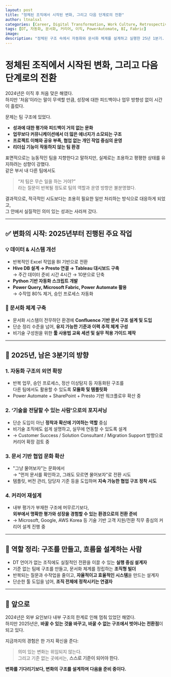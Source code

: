 ```yaml
---
layout: post
title: "정체된 조직에서 시작된 변화, 그리고 다음 단계로의 전환"
author: ltnalsxl
categories: [Career, Digital Transformation, Work Culture, Retrospective]
tags: [DT, 자동화, 문서화, 커리어, 이직, PowerAutomate, BI, Fabric]
image: 
description: "정체된 구조 속에서 자동화와 문서화 체계를 설계하고 실행한 25년 1분기. 실질적인 변화를 만든 과정과 앞으로의 방향에 대한 기록"
---
```


# 정체된 조직에서 시작된 변화, 그리고 다음 단계로의 전환

2024년은 이직 후 처음 맞은 해였다.  
하지만 '처음'이라는 말이 무색할 만큼, 성장에 대한 피드백이나 업무 방향성 없이 시간이 흘렀다.

문제는 팀 구조에 있었다.  
- **성과에 대한 평가와 피드백이 거의 없는 문화**  
- **업무보다 커뮤니케이션에서 더 많은 에너지가 소모되는 구조**  
- **프로젝트 이해와 공유 부족, 협업 없는 개인 작업 중심의 운영**  
- **리더십 기능이 작동하지 않는 팀 환경**

표면적으로는 능동적인 팀을 지향한다고 말하지만, 실제로는 조용하고 평평한 상태를 유지하려는 성향이 강했다.  
같은 부서 내 다른 팀에서도  
> “저 팀은 무슨 일을 하는 거야?”  
라는 질문이 반복될 정도로 팀의 역할과 운영 방향은 불분명했다.

결과적으로, 적극적인 시도보다는 조용히 필요한 일만 처리하는 방식으로 대응하게 되었고,  
그 안에서 실질적인 의미 있는 성과는 사라져 갔다.

---

## ✅ 변화의 시작: 2025년부터 진행된 주요 작업

### 💡 데이터 & 시스템 개선
- 반복적인 Excel 작업을 BI 기반으로 전환  
- **Hive DB 설계 → Presto 연결 → Tableau 대시보드 구축**  
  → 주간 데이터 준비 시간 4시간 → 10분으로 단축  
- **Python 기반 자동화 스크립트 개발**  
- **Power Query, Microsoft Fabric, Power Automate 활용**  
  → 수작업 80% 제거, 승인 프로세스 자동화

### 📁 문서화 체계 구축
- 문서화 시스템이 전무하던 환경에 **Confluence 기반 문서 구조 설계 및 도입**  
- 단순 정리 수준을 넘어, **유지 가능한 기준과 이력 추적 체계 구성**  
- 비기술 구성원을 위한 **툴 사용법 교육 세션 및 실무 적용 가이드 제작**

---

## 🎯 2025년, 남은 3분기의 방향

### 1. 자동화 구조의 외연 확장
- 반복 업무, 승인 프로세스, 정산 이상탐지 등 자동화된 구조를  
  다른 팀에서도 활용할 수 있도록 **모듈화 및 템플릿화**
- Power Automate + SharePoint + Presto 기반 워크플로우 확산 중

### 2. ‘기술을 전달할 수 있는 사람’으로의 포지셔닝
- 단순 도입이 아닌 **정착과 확산에 기여하는 역할** 중심  
- 비기술 조직에도 쉽게 설명하고, 실무에 연동할 수 있도록 설계  
- → Customer Success / Solution Consultant / Migration Support 방향으로 커리어 확장 검토 중

### 3. 문서 기반 협업 문화 확산
- "그냥 물어보자"는 문화에서  
  → "먼저 문서를 확인하고, 그래도 모르면 물어보자"로 전환 시도  
- 템플릿, 버전 관리, 담당자 기준 등을 도입하며 **지속 가능한 협업 구조 정착 시도**

### 4. 커리어 재설계
- 내부 평가가 부재한 구조에 머무르기보다,  
  **외부에서 명확한 평가와 성장을 경험할 수 있는 환경으로의 전환 준비**  
- → Microsoft, Google, AWS Korea 등 기술 기반 고객 지원/전환 직무 중심의 커리어 설계 진행 중

---

## 📌 역할 정리: 구조를 만들고, 흐름을 설계하는 사람

- DT 언어가 없는 조직에도 실질적인 전환을 이끌 수 있는 **실행 중심 설계자**  
- 기준 없는 팀에 구조를 만들고, 문서화 체계를 정립하는 **조직형 빌더**  
- 반복되는 질문과 수작업을 줄이고, **자율적이고 효율적인 시스템**을 만드는 설계자  
- 단순한 툴 도입을 넘어, **조직 전체에 정착시키는 연결자**

---

## 🧭 앞으로

2024년은 외부 요인보다 내부 구조의 한계로 인해 멈춰 있었던 해였다.  
하지만 2025년은, **바꿀 수 있는 것을 바꾸고, 바꿀 수 없는 구조에서 벗어나는 전환점**이 되고 있다.

지금까지의 경험은 한 가지 확신을 준다:  
> 의미 있는 변화는 위임되지 않는다.  
> 그리고 기준 없는 곳에서는, **스스로 기준이 되어야 한다.**

**변화를 기다리기보다, 변화의 구조를 설계하며 다음을 준비 중이다.**
